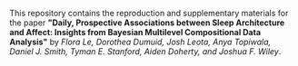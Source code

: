 This repository contains the reproduction and supplementary materials for the paper 
**"Daily, Prospective Associations between Sleep Architecture and Affect: Insights from Bayesian Multilevel Compositional Data Analysis"** by 
*Flora Le, Dorothea Dumuid, Josh Leota, Anya Topiwala, Daniel J. Smith, Tyman E. Stanford, Aiden Doherty, and Joshua F. Wiley*.